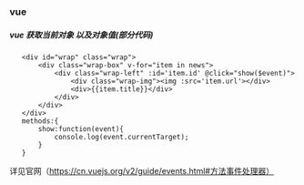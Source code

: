 ### vue
 ##### vue 获取当前对象 以及对象值(部分代码)
 ```
	<div id="wrap" class="wrap">
		<div class="wrap-box" v-for="item in news">
			<div class="wrap-left" :id='item.id' @click="show($event)">
				<div class="wrap-img"><img :src='item.url'></div>
				<div>{{item.title}}</div>
			</div>
		</div>
	</div>
	methods:{
		show:function(event){
			console.log(event.currentTarget);
		}
	}
```	
 详见官网（https://cn.vuejs.org/v2/guide/events.html#方法事件处理器）	
